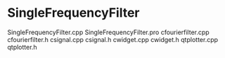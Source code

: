 # SingleFrequencyFilter
SingleFrequencyFilter.cpp
SingleFrequencyFilter.pro
cfourierfilter.cpp
cfourierfilter.h
csignal.cpp
csignal.h
cwidget.cpp
cwidget.h
qtplotter.cpp
qtplotter.h
